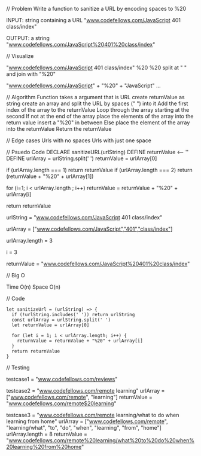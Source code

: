 // Problem
Write a function to sanitize a URL by encoding spaces to %20

INPUT: string containing a URL "www.codefellows.com/JavaScript 401 class/index"

OUTPUT: a string "www.codefellows.com/JavaScript%20401%20class/index"

// Visualize

"www.codefellows.com/JavaScript 401 class/index"
                              %20  %20
split at " " and join with "%20"

"www.codefellows.com/JavaScript" + "%20" + "JavaScript" ...

// Algorithm
Function takes a argument that is URL
  create returnValue as string
  create an array and split the URL by spaces (" ") into it
  Add the first index of the array to the returnValue 
  Loop through the array starting at the second
    If not at the end of the array 
     place the elements of the array into the return value insert a "%20" in between
    Else place the element of the array into the returnValue
  Return the returnValue

// Edge cases 
Urls with no spaces
Urls with just one space

// Psuedo Code
DECLARE sanitizeURL(urlString)
  DEFINE returnValue <-- ''
  DEFINE urlArray = urlString.split(' ')
  returnValue = urlArray[0]

  if (urlArray.length === 1) return returnValue
  if (urlArray.length === 2) return (returnValue + "%20" + urlArray[1])

  for (i=1; i < urlArray.length ; i++)
      returnValue = returnValue + "%20" + urlArray[i]
  
  return returnValue

  urlString = "www.codefellows.com/JavaScript 401 class/index"
  
  urlArray = ["www.codefellows.com/JavaScript","401","class/index"]

  urlArray.length = 3

  i = 3

  returnValue = "www.codefellows.com/JavaScript%20401%20class/index"

// Big O

  Time O(n)
  Space O(n)

// Code

```JS
let sanitizeUrl = (urlString) => {
  if (!urlString.includes(' ')) return urlString
  const urlArray = urlString.split(' ')
  let returnValue = urlArray[0]

  for (let i = 1; i < urlArray.length; i++) {
    returnValue = returnValue + "%20" + urlArray[i]
  }
  return returnValue
}
```

// Testing

testcase1 = "www.codefellows.com/reviews"

testcase2 = "www.codefellows.com/remote learning"
urlArray = ["www.codefellows.com/remote", "learning"]
returnValue = "www.codefellows.com/remote$20learning"

testcase3 = "www.codefellows.com/remote learning/what to do when learning from home"
urlArray = ["www.codefellows.com/remote", "learning/what", "to", "do", "when", "learning", "from", "home"]
urlArray.length = 8
returnValue = "www.codefellows.com/remote%20learning/what%20to%20do%20when%20learning%20from%20home"


